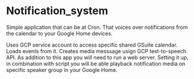 # Notification_system

Simple application that can be at Cron. That voices over notifications from the calendar to your Google Home devices.


Uses GCP service account to access specific shared GSuite calendar.
Loads events from it. Creates media messsage usign GCP test-to-speech API.
As addition to this app you will need to run a web server. Setting it up, in combination with script you will be able playback 
notification media on specific speaker group in your Google Home.
